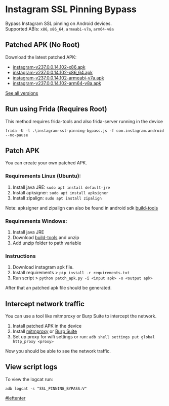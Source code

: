 # Instagram SSL Pinning Bypass

Bypass Instagram SSL pinning on Android devices.  
Supported ABIs: `x86`, `x86_64`, `armeabi-v7a`, `arm64-v8a`

## Patched APK (No Root)

Download the latest patched APK:  
+ [instagram-v237.0.0.14.102-x86.apk](https://github.com/Eltion/Instagram-SSL-Pinning-Bypass/releases/download/v237.0.0.14.102/instagram-v237.0.0.14.102-x86.apk)
+ [instagram-v237.0.0.14.102-x86_64.apk](https://github.com/Eltion/Instagram-SSL-Pinning-Bypass/releases/download/v237.0.0.14.102/instagram-v237.0.0.14.102-x86_64.apk)
+ [instagram-v237.0.0.14.102-armeabi-v7a.apk](https://github.com/Eltion/Instagram-SSL-Pinning-Bypass/releases/download/v237.0.0.14.102/instagram-v237.0.0.14.102-armeabi-v7a.apk)
+ [instagram-v237.0.0.14.102-arm64-v8a.apk](https://github.com/Eltion/Instagram-SSL-Pinning-Bypass/releases/download/v237.0.0.14.102/instagram-v237.0.0.14.102-arm64-v8a.apk)

[See all versions](https://github.com/Eltion/Instagram-SSL-Pinning-Bypass/releases/)

## Run using Frida (Requires Root)

This method requires frida-tools and also frida-server running in the device
```
frida -U -l .\instagram-ssl-pinning-bypass.js -f com.instagram.android --no-pause
```

## Patch APK

You can create your own patched APK. 


### Requirements Linux (Ubuntu):
1. Install java JRE: `sudo apt install default-jre`
2. Install apksigner: `sudo apt install apksigner`
3. Install zipalign: `sudo apt install zipalign`  

Note: apksigner and zipalign can also be found in android sdk [build-tools](https://dl.google.com/android/repository/build-tools_r30.0.1-linux.zip)

### Requirements Windows:
1. Install java JRE
2. Download [build-tools](https://dl.google.com/android/repository/build-tools_r30.0.1-windows.zip) and unzip
3. Add unzip folder to path variable

### Instructions

1. Download instagram apk file.
2. Install requirements > `pip install -r requirements.txt`
3. Run script > `python patch_apk.py -i <input apk> -o <output apk>`

After that an patched apk file should be generated.

## Intercept network traffic

You can use a tool like mitmproxy or Burp Suite to intercept the network.

1. Install patched APK in the device
2. Install [mitmproxy](https://mitmproxy.org/) or [Burp Suite](https://portswigger.net/burp)
3. Set up proxy for wifi settings or run: `adb shell settings put global http_proxy <proxy>`

Now you should be able to see the network traffic.

## View script logs
To view the logcat run:
```
adb logcat -s "SSL_PINNING_BYPASS:V"
```

[#leftenter](#leftenter)
